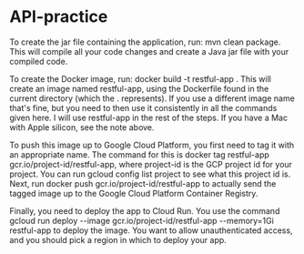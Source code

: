 # API-practice
To create the jar file containing the application, run: mvn clean package. This will compile all your code changes and create a Java jar file with your compiled code.

To create the Docker image, run: docker build -t restful-app . This will create an image named restful-app, using the Dockerfile found in the current directory (which the . represents). If you use a different image name that's fine, but you need to then use it consistently in all the commands given here. I will use restful-app in the rest of the steps. If you have a Mac with Apple silicon, see the note above.

To push this image up to Google Cloud Platform, you first need to tag it with an appropriate name. The command for this is docker tag restful-app gcr.io/project-id/restful-app, where project-id is the GCP project id for your project. You can run gcloud config list project to see what this project id is. Next, run docker push gcr.io/project-id/restful-app to actually send the tagged image up to the Google Cloud Platform Container Registry.

Finally, you need to deploy the app to Cloud Run. You use the command gcloud run deploy --image gcr.io/project-id/restful-app --memory=1Gi restful-app to deploy the image. You want to allow unauthenticated access, and you should pick a region in which to deploy your app.
